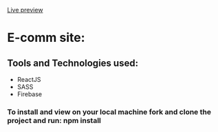 [Live preview](https://e-comm-app-777.web.app/)

# E-comm site:
## Tools  and Technologies used:
  - ReactJS
  - SASS
  - Firebase
  
 ### To install and view on your local machine fork and clone the project and run: npm install
